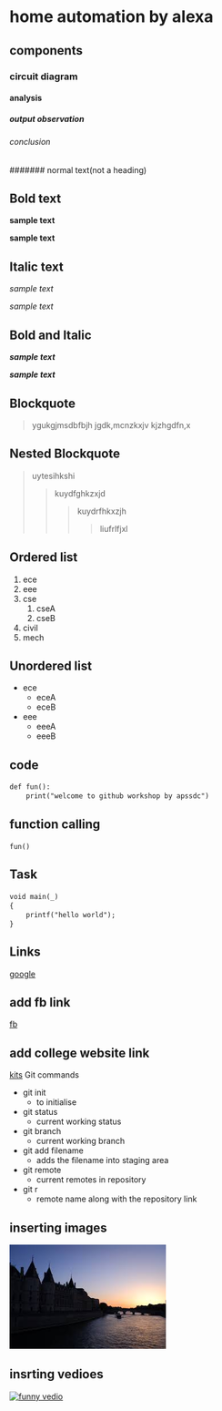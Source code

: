 # home automation by alexa
## components
### circuit diagram
#### analysis
##### output observation
###### conclusion
####### normal text(not a heading)
## Bold text
**sample text**

__sample text__
## Italic text
*sample text*

_sample text_
## Bold and Italic
**_sample text_**

__*sample text*__
## Blockquote
> ygukgjmsdbfbjh
jgdk,mcnzkxjv
kjzhgdfn,x
## Nested Blockquote
> uytesihkshi
>> kuydfghkzxjd
>>> kuydrfhkxzjh
>>>> liufrlfjxl
## Ordered list
1. ece
2. eee
3. cse
    1. cseA
    2. cseB
4. civil
5. mech
## Unordered list
- ece
    * eceA
    * eceB
- eee
    + eeeA
    + eeeB
## code
```
def fun():
    print("welcome to github workshop by apssdc")
```    
## function calling
`
fun()
`
## Task
```
void main(_)
{
    printf("hello world");
}
```
## Links
[google](https://www.google.com/)

## add fb link
[fb](https://www.facebook.com/)
## add college website link
[kits](https://www.kits.com/)
Git commands
- git init
    - to initialise 
- git status
    - current working status
- git branch
    - current working branch
- git add filename
    - adds the filename into staging area
- git remote
    - current remotes in repository
- git r
    - remote name along with the repository link
## inserting images
![images](https://github.com/sirisha476/markdownsyntax-day2/blob/master/images.jpg)
## insrting vedioes
[![funny vedio](https://img.youtube.com/vi/Q1R5Y1RGxSs/0.jpg)](https://www.youtube.com/watch?v=Q1R5Y1RGxSs)
